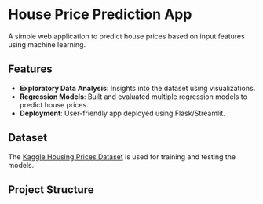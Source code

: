 # House Price Prediction App

A simple web application to predict house prices based on input features using machine learning.

## Features

- **Exploratory Data Analysis**: Insights into the dataset using visualizations.
- **Regression Models**: Built and evaluated multiple regression models to predict house prices.
- **Deployment**: User-friendly app deployed using Flask/Streamlit.

## Dataset

The [Kaggle Housing Prices Dataset](https://www.kaggle.com/c/house-prices-advanced-regression-techniques) is used for training and testing the models.

## Project Structure
